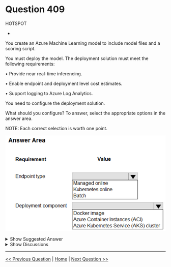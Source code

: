 # Question 409

HOTSPOT

-

You create an Azure Machine Learning model to include model files and a scoring script.

You must deploy the model. The deployment solution must meet the following requirements:

• Provide near real-time inferencing.

• Enable endpoint and deployment level cost estimates.

• Support logging to Azure Log Analytics.

You need to configure the deployment solution.

What should you configure? To answer, select the appropriate options in the answer area.

NOTE: Each correct selection is worth one point.

![Question Image](../images/q409_q_image437.png)

<details>
  <summary>Show Suggested Answer</summary>

<img src="../images/q409_ans_0_image438.png" alt="Answer Image"><br>

</details>

<details>
  <summary>Show Discussions</summary>

<blockquote><p><strong>nposteraro</strong> <code>(Mon 18 Nov 2024 12:06)</code> - <em>Upvotes: 1</em></p><p>For Endpoint type the Managed Online Endpoint is the right answer. I was not convinced but then I read this: https://learn.microsoft.com/en-us/azure/machine-learning/concept-endpoints-online?view=azureml-api-2#managed-online-endpoints-vs-kubernetes-online-endpoints</p></blockquote>
<blockquote><p><strong>evangelist</strong> <code>(Sun 09 Jun 2024 08:55)</code> - <em>Upvotes: 4</em></p><p>Endpoint type: Kubernetes online
Deployment component: Azure Kubernetes Service (AKS) cluster</p></blockquote>
<blockquote><p><strong>deyoz</strong> <code>(Tue 20 Feb 2024 04:38)</code> - <em>Upvotes: 1</em></p><p>answers are correct:

A Docker image can be used for real-time inferencing of ML models, depending on the deployment solution and the requirements. For example, you can use a Docker image to create a web service that exposes your model via a REST API and responds to requests with predictions in near real-time1. Alternatively, you can use a Docker image to deploy your model to a cloud platform such as Amazon SageMaker2 or Azure Machine Learning3 that provides managed online endpoints for real-time inferencing. However, using a Docker image for real-time inferencing may also introduce some challenges, such as ensuring the compatibility and security of the image, synchronizing the image with the online feature store, and scaling the image to handle the traffic and latency demands4. Therefore, you should carefully evaluate the trade-offs and best practices of using a Docker image for real-time inferencing of ML models.</p></blockquote>

<blockquote><p><strong>vprowerty</strong> <code>(Sun 18 Feb 2024 15:23)</code> - <em>Upvotes: 1</em></p><p>Deployment component asnwer might be docker image! Because:

https://learn.microsoft.com/en-us/azure/machine-learning/how-to-deploy-online-endpoints?view=azureml-api-2&amp;tabs=azure-cli#define-the-deployment
Define the deployment:
A deployment is a set of resources required for hosting the model that does the actual inferencing. To deploy a model, you must have: (among others)

- An environment in which your model runs. The environment can be a Docker image with Conda dependencies or a Dockerfile.</p></blockquote>
<blockquote><p><strong>PI_Team</strong> <code>(Fri 25 Aug 2023 10:13)</code> - <em>Upvotes: 1</em></p><p>both managed online endpoints and AKS-based online endpoints can be used to deploy machine learning models for real-time inferencing in Azure Machine Learning. Managed online endpoints are fully managed by Azure Machine Learning and provide a simple and cost-effective way to deploy models for real-time inferencing. They also provide out-of-the-box monitoring and logging powered by Azure Monitor and Log Analytics, which includes key metrics and log tables for endpoints and deployments. On the other hand, AKS-based online endpoints provide more flexibility and control, but require more user responsibility to set up and manage.

So the only reason I would go for managed online is the mentioning of Azure Log Analytics directly.

Second one should be Azure Kubernetes Service (AKS) for deployment.

SaM</p></blockquote>

<blockquote><p><strong>snegnik</strong> <code>(Sun 04 Jun 2023 11:32)</code> - <em>Upvotes: 2</em></p><p>To enable endpoint and deployment level cost estimates, you can use managed online endpoints. Managed online endpoints work with powerful CPU and GPU machines in Azure in a scalable, fully managed way. They take care of serving, scaling, securing, and monitoring your models, freeing you from the underlying infrastructure management.

https://learn.microsoft.com/en-us/azure/machine-learning/concept-endpoints-online?view=azureml-api-2#managed-online-endpoints-vs-kubernetes-online-endpoints</p></blockquote>

<blockquote><p><strong>ZoeJ</strong> <code>(Thu 27 Apr 2023 03:59)</code> - <em>Upvotes: 2</em></p><p>https://learn.microsoft.com/en-us/azure/machine-learning/concept-endpoints?view=azureml-api-2
managed online can provide deployment level cost estimates</p></blockquote>
<blockquote><p><strong>ZoeJ</strong> <code>(Thu 27 Apr 2023 04:06)</code> - <em>Upvotes: 1</em></p><p>https://learn.microsoft.com/en-us/azure/aks/monitor-aks#analyze-log-data-with-log-analytics
There is a &#x27;Analyze log data with Log Analytics&#x27; part, maybe this is the evidence that we can choose AKS for the second question. If anyone find better evidence please let me know</p></blockquote>
<blockquote><p><strong>sap_dg</strong> <code>(Wed 29 Mar 2023 02:58)</code> - <em>Upvotes: 2</em></p><p>I would go for EndpointType: managed online, Deployment component: AKS cluster</p></blockquote>
<blockquote><p><strong>esimsek</strong> <code>(Mon 27 Mar 2023 19:48)</code> - <em>Upvotes: 4</em></p><p>Was on exam 2023-03-27</p></blockquote>
<blockquote><p><strong>esimsek</strong> <code>(Mon 27 Mar 2023 10:36)</code> - <em>Upvotes: 1</em></p><p>Is it correct?</p></blockquote>

</details>

---

[<< Previous Question](question_408.md) | [Home](/index.md) | [Next Question >>](question_410.md)
